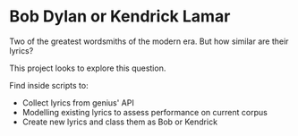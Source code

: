 # Bob Dylan or Kendrick Lamar

Two of the greatest wordsmiths of the modern era. But how similar are their lyrics?

This project looks to explore this question.

Find inside scripts to:
- Collect lyrics from genius' API 
- Modelling existing lyrics to assess performance on current corpus
- Create new lyrics and class them as Bob or Kendrick